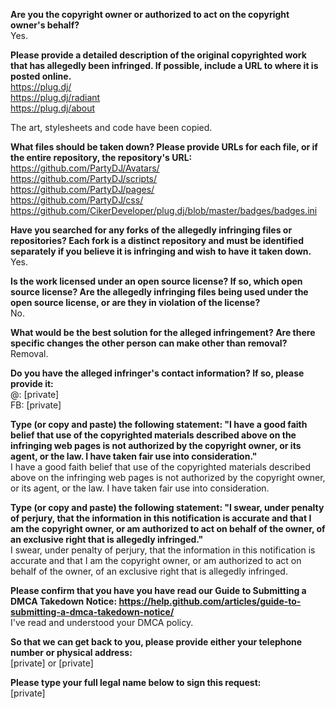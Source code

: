 **Are you the copyright owner or authorized to act on the copyright owner's behalf?**  
Yes.

**Please provide a detailed description of the original copyrighted work that has allegedly been infringed. If possible, include a URL to where it is posted online.**  
https://plug.dj/  
https://plug.dj/radiant  
https://plug.dj/about  

The art, stylesheets and code have been copied.  

**What files should be taken down? Please provide URLs for each file, or if the entire repository, the repository's URL:**  
https://github.com/PartyDJ/Avatars/  
https://github.com/PartyDJ/scripts/  
https://github.com/PartyDJ/pages/  
https://github.com/PartyDJ/css/  
https://github.com/CikerDeveloper/plug.dj/blob/master/badges/badges.ini  

**Have you searched for any forks of the allegedly infringing files or repositories? Each fork is a distinct repository and must be identified separately if you believe it is infringing and wish to have it taken down.**  
Yes.

**Is the work licensed under an open source license? If so, which open source license? Are the allegedly infringing files being used under the open source license, or are they in violation of the license?**  
No.

**What would be the best solution for the alleged infringement? Are there specific changes the other person can make other than removal?**  
Removal.

**Do you have the alleged infringer's contact information? If so, please provide it:**  
@: [private]  
FB: [private]  

**Type (or copy and paste) the following statement: "I have a good faith belief that use of the copyrighted materials described above on the infringing web pages is not authorized by the copyright owner, or its agent, or the law. I have taken fair use into consideration."**  
I have a good faith belief that use of the copyrighted materials described above on the infringing web pages is not authorized by the copyright owner, or its agent, or the law. I have taken fair use into consideration.

**Type (or copy and paste) the following statement: "I swear, under penalty of perjury, that the information in this notification is accurate and that I am the copyright owner, or am authorized to act on behalf of the owner, of an exclusive right that is allegedly infringed."**  
I swear, under penalty of perjury, that the information in this notification is accurate and that I am the copyright owner, or am authorized to act on behalf of the owner, of an exclusive right that is allegedly infringed.

**Please confirm that you have you have read our Guide to Submitting a DMCA Takedown Notice: https://help.github.com/articles/guide-to-submitting-a-dmca-takedown-notice/**  
I've read and understood your DMCA policy.  

**So that we can get back to you, please provide either your telephone number or physical address:**  
[private] or [private]

**Please type your full legal name below to sign this request:**  
[private]

